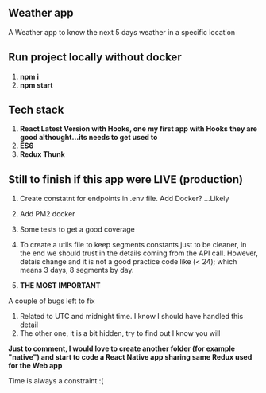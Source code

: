 ## Weather app

A Weather app to know the next 5 days weather in a specific location

## Run project locally without docker

1. **npm i**
2. **npm start**


## Tech stack

1. **React Latest Version with Hooks, one my first app with Hooks**
   **they are good althought...its needs to get used to**
2. **ES6**
2. **Redux Thunk**

## Still to finish if this app were LIVE (production)

1. Create constatnt for endpoints in .env file. Add Docker? ...Likely
2. Add PM2 docker
3. Some tests to get a good coverage
4. To create a utils file to keep segments constants just to be cleaner, in the end we should trust in the details coming from the API call. However, detais change and it is not a good practice code like (< 24); which means 3 days, 8 segments by day.

4. **THE MOST IMPORTANT**

A couple of bugs left to fix

1. Related to UTC and midnight time. I know I should have handled this detail
2. The other one, it is a bit hidden, try to find out I know you will

**Just to comment, I would love to create another folder (for example "native") and start to
code a React Native app sharing same Redux used for the Web app**

Time is always a constraint :( 
    

